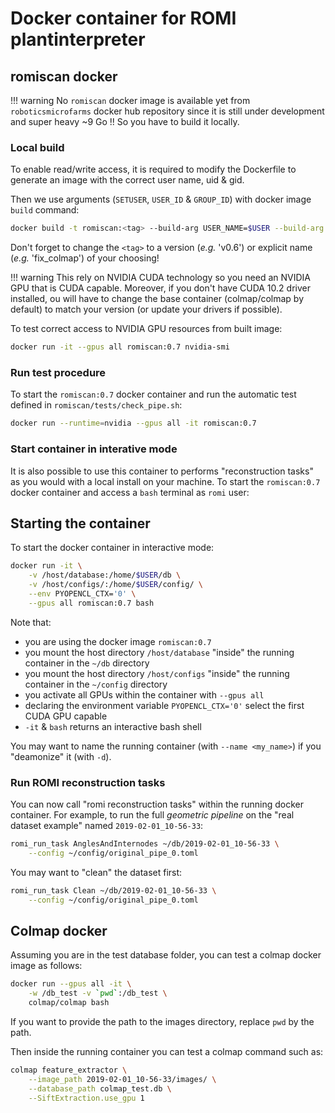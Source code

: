 Docker container for ROMI plantinterpreter
==========================================


## romiscan docker

!!! warning
    No `romiscan` docker image is available yet from `roboticsmicrofarms` docker hub repository since it is still under development and super heavy ~9 Go !! So you have to build it locally.

### Local build
To enable read/write access, it is required to modify the Dockerfile to generate an image with the correct user name, uid & gid.

Then we use arguments (`SETUSER`, `USER_ID` & `GROUP_ID`) with docker image `build` command:
```bash
docker build -t romiscan:<tag> --build-arg USER_NAME=$USER --build-arg USER_ID=$(id -u) --build-arg GROUP_ID=$(id -g) .
```

Don't forget to change the `<tag>` to a version (*e.g.* 'v0.6') or explicit name (*e.g.* 'fix_colmap') of your choosing!

!!! warning
    This rely on NVIDIA CUDA technology so you need an NVIDIA GPU that is CUDA capable. Moreover, if you don't have CUDA 10.2 driver installed, ou will have to change the base container (colmap/colmap by default) to match your version (or update your drivers if possible).

To test correct access to NVIDIA GPU resources from built image:
```bash
docker run -it --gpus all romiscan:0.7 nvidia-smi
```

### Run test procedure
To start the `romiscan:0.7` docker container and run the automatic test defined in `romiscan/tests/check_pipe.sh`:
```bash
docker run --runtime=nvidia --gpus all -it romiscan:0.7
``` 

### Start container in interative mode
It is also possible to use this container to performs "reconstruction tasks" as you would with a local install on your machine.
To start the `romiscan:0.7` docker container and access a `bash` terminal as `romi` user:
## Starting the container

To start the docker container in interactive mode:
```bash
docker run -it \
    -v /host/database:/home/$USER/db \
    -v /host/configs/:/home/$USER/config/ \
    --env PYOPENCL_CTX='0' \
    --gpus all romiscan:0.7 bash
```

Note that:

- you are using the docker image `romiscan:0.7`
- you mount the host directory `/host/database` "inside" the running container in the `~/db` directory
- you mount the host directory `/host/configs` "inside" the running container in the `~/config` directory
- you activate all GPUs within the container with `--gpus all`
- declaring the environment variable `PYOPENCL_CTX='0'` select the first CUDA GPU capable
- `-it` & `bash` returns an interactive bash shell

You may want to name the running container (with `--name <my_name>`) if you "deamonize" it (with `-d`).

### Run ROMI reconstruction tasks
You can now call "romi reconstruction tasks" within the running docker container.
For example, to run the full *geometric pipeline* on the "real dataset example" named `2019-02-01_10-56-33`:
```bash
romi_run_task AnglesAndInternodes ~/db/2019-02-01_10-56-33 \
    --config ~/config/original_pipe_0.toml
```

You may want to "clean" the dataset first:
```bash
romi_run_task Clean ~/db/2019-02-01_10-56-33 \
    --config ~/config/original_pipe_0.toml
```



## Colmap docker

Assuming you are in the test database folder, you can test a colmap docker image as follows:
```bash
docker run --gpus all -it \
    -w /db_test -v `pwd`:/db_test \
    colmap/colmap bash
``` 

If you want to provide the path to the images directory, replace `pwd` by the path.

Then inside the running container you can test a colmap command such as:
```bash
colmap feature_extractor \
    --image_path 2019-02-01_10-56-33/images/ \
    --database_path colmap_test.db \
    --SiftExtraction.use_gpu 1
```

